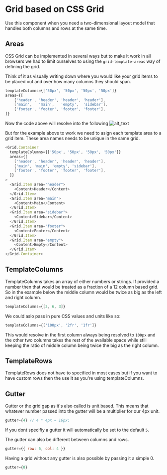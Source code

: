 # Grid based on CSS Grid

Use this component when you need a two-dimensional layout model that handles both columns and rows at the same time.

## Areas

CSS Grid can be implemented in several ways but to make it work in all browsers we had to limit ourselves to using the `grid-template-areas` way of defining the grid.

Think of it as visually writing down where you would like your grid items to be placed out and over how many columns they should span.

```javascript
templateColumns={['50px', '50px', '50px', '50px']}
areas={[
    ['header', 'header', 'header', 'header'],
    ['main',   'main',   'empty',  'sidebar'],
    ['footer', 'footer', 'footer', 'footer'],
]}
```

Now the code above will resolve into the following
![alt_text](https://css-tricks.com/wp-content/uploads/2018/11/dddgrid-template-areas.svg)

But for the example above to work we need to asign each template area to a grid item. These area names needs to be unique in the same grid.

```javascript
<Grid.Container
  templateColumns={['50px', '50px', '50px', '50px']}
  areas={[
    ['header', 'header', 'header', 'header'],
    ['main', 'main', 'empty', 'sidebar'],
    ['footer', 'footer', 'footer', 'footer'],
  ]}
>
  <Grid.Item area="header">
    <Content>Header</Content>
  </Grid.Item>
  <Grid.Item area="main">
    <Content>Main</Content>
  </Grid.Item>
  <Grid.Item area="sidebar">
    <Content>Sidebar</Content>
  </Grid.Item>
  <Grid.Item area="footer">
    <Content>Footer</Content>
  </Grid.Item>
  <Grid.Item area="empty">
    <Content>Empty</Content>
  </Grid.Item>
</Grid.Container>
```

## TemplateColumns

TemplateColumns takes an array of either numbers or strings. If provided a number then that would be treated as a fraction of a 12 column based grid. So in the example below the middle column would be twice as big as the left and right column.

```javascript
templateColumns={[3, 6, 3]}
```

We could aslo pass in pure CSS values and units like so:

```javascript
templateColumns={['100px', '2fr', '1fr']}
```

This would resolve in the first column always being resolved to `100px` and the other two columns takes the rest of the available space while still keeping the ratio of middle column being twice the big as the right column.

## TemplateRows

TemplateRows does not have to specified in most cases but if you want to have custom rows then the use it as you're using templateColumns.

## Gutter

Gutter or the grid gap as it's also called is unit based. This means that whatever number passed into the gutter will be a multiplier for our 4px unit.

```javascript
gutter={4} // 4 * 4px = 16px;
```

If you dont specifiy a gutter it will automatically be set to the default `5`.

The gutter can also be different between columns and rows.

```javascript
gutter={{ row: 6, col: 4 }}
```

Having a grid without any gutter is also possible by passing it a simple 0.

```javascript
gutter={0}
```
